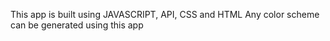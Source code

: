 This app is built using JAVASCRIPT, API, CSS and HTML
Any color scheme can be generated using this app